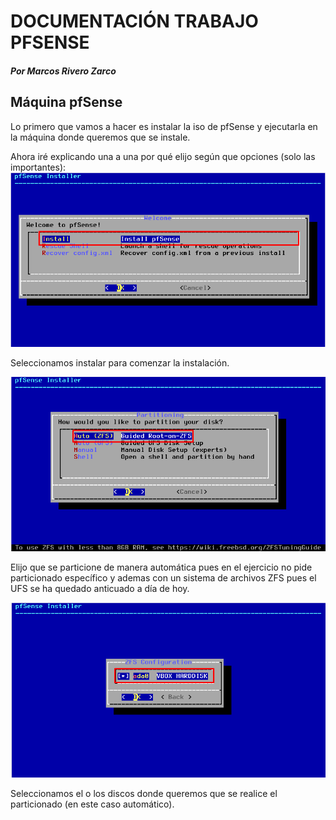 # DOCUMENTACIÓN TRABAJO PFSENSE
#### *Por Marcos Rivero Zarco*

## Máquina pfSense
Lo primero que vamos a hacer es instalar la iso de pfSense y ejecutarla en la máquina donde queremos que se instale.

Ahora iré explicando una a una por qué elijo según que opciones (solo las importantes):
![Instalar](img/Screenshot_1.png)

Seleccionamos instalar para comenzar la instalación.

![Particionado](img/Screenshot_2.png)

Elijo que se particione de manera automática pues en el ejercicio no pide particionado específico y ademas con un sistema de archivos ZFS pues el UFS se ha quedado anticuado a día de hoy.

![Particionado](img/Screenshot_3.png)

Seleccionamos el o los discos donde queremos que se realice el particionado (en este caso automático).



